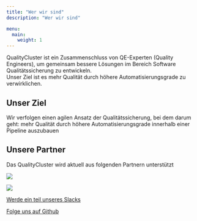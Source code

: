 ```yaml
---
title: "Wer wir sind"
description: "Wer wir sind"

menu:
  main:
    weight: 1
---
```

QualityCluster ist ein Zusammenschluss von QE-Experten (Quality Engineers), um gemeinsam bessere Lösungen im Bereich Software Qualitätssicherung zu entwickeln.   
Unser Ziel ist es mehr Qualität durch höhere Automatisierungsgrade zu verwirklichen.

Unser Ziel
----------

Wir verfolgen einen agilen Ansatz der Qualitätssicherung, bei dem darum geht: mehr Qualität durch höhere Automatisierungsgrade innerhalb einer Pipeline auszubauen

Unsere Partner
--------------

Das QualityCluster wird aktuell aus folgenden Partnern unterstützt

[![](https://qualitycluster.de/wp-content/uploads/2021/07/Bildschirmfoto202021-06-2320um2010.31.31.png)](boiman.solutions)

[![](https://qualitycluster.de/wp-content/uploads/2021/08/Logo_Klebeposter_2-1024x224.png)](https://www.gs-itcon.de)

[Werde ein teil unseres Slacks](https://join.slack.com/t/quality-cluster/shared_invite/zt-z4usjkj8-k8~inLUSj~NAvSZKXjsYCw)

[Folge uns auf Github](https://join.slack.com/t/quality-cluster/shared_invite/zt-z4usjkj8-k8~inLUSj~NAvSZKXjsYCwhttps://github.com/qualitycluster)

